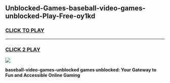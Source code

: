 
## Unblocked-Games-baseball-video-games-unblocked-Play-Free-oy1kd
<h3>
<a href="https://premium76.site?title=baseball-video-games-unblocked&ref=22A">CLICK TO PLAY</a></h3>
<hr>

<h3>
<a href="https://premium76.site?title=baseball-video-games-unblocked&ref=22A">CLICK 2 PLAY</a>
  
</h3>

<a href="https://premium76.site?title=baseball-video-games-unblocked&ref=22A"><img src="https://clearcache.store/games.png"></a>


**baseball-video-games-unblocked games unblocked: Your Gateway to Fun and Accessible Online Gaming**

